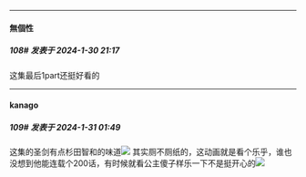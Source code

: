 
*****

####  無個性  
##### 108#       发表于 2024-1-30 21:17

这集最后1part还挺好看的


*****

####  kanago  
##### 109#       发表于 2024-1-31 01:49

这集的圣剑有点杉田智和的味道<img src="https://static.saraba1st.com/image/smiley/face2017/068.png" referrerpolicy="no-referrer">
其实厕不厕纸的，这动画就是看个乐乎，谁也没想到他能连载个200话，有时候就看公主傻子样乐一下不是挺开心的<img src="https://static.saraba1st.com/image/smiley/face2017/072.png" referrerpolicy="no-referrer">

